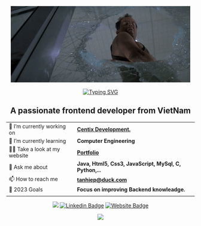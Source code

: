 <div align="center">
  
  <img src="https://github.com/centopw/centopw/blob/master/assets/image/gif.gif" />
  
  <a href="https://git.io/typing-svg"><img src="https://readme-typing-svg.demolab.com?font=Fira+Code&weight=700&duration=2000&pause=1000&color=F7F7F7&center=true&vCenter=true&width=435&lines=Hey%F0%9F%91%8B%2C+I'm+Hiep+Nguyen+-+aka+Cento;Welcome+to+My+Github+profile!" alt="Typing SVG" /></a>
</div>

<h2 align="center">A passionate frontend developer from VietNam</h2>

<div align="center">

|         |                      |
| ------- | ------------------   |
| 🔭 I’m currently working on    | **[Centix Development.](https://centixdevelopment.com)** |
| 🌱 I’m currently learning      | **Computer Engineering**                |
| 👨‍💻 Take a look at my website   | **[Portfolio](https://tanhiep.dev/)** |
| 💬 Ask me about                | **Java, Html5, Css3, JavaScript, MySql, C, Python,...**                |
| 📫 How to reach me             | **tanhiep@duck.com**                |
| 🥅 2023 Goals                  |   **Focus on improving Backend knowleadge.** |
|                                |                      |

[![](https://visitcount.itsvg.in/api?id=centopw&label=Profile%20Views&color=12&pretty=true)](https://visitcount.itsvg.in)
[![Linkedin Badge](https://img.shields.io/badge/-LinkedIn-0d1117?style=flat&logo=Linkedin&logoColor=white)](https://linkedin.com/in/cento)
[![Website Badge](https://img.shields.io/badge/Website-0d1117?style=flat&logo=google-chrome&logoColor=white)](https://tanhiep.dev/)
  
</div>


<p align="center">
  <img src="https://github-readme-streak-stats.herokuapp.com?user=centopw&theme=material-palenight&date_format=M%20j%5B%2C%20Y%5D" />
</p>

[website]: https://tanhiep.dev
[twitter]: https://twitter.com/centoppw
[instagram]: https://www.instagram.com/centopw
[linkedin]: https://linkedin.com/in/cento
